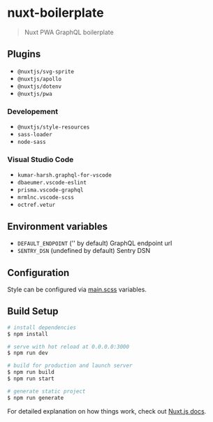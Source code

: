 # nuxt-boilerplate

> Nuxt PWA GraphQL boilerplate

## Plugins

- `@nuxtjs/svg-sprite`
- `@nuxtjs/apollo`
- `@nuxtjs/dotenv`
- `@nuxtjs/pwa`

### Developement

- `@nuxtjs/style-resources`
- `sass-loader`
- `node-sass`

### Visual Studio Code

- `kumar-harsh.graphql-for-vscode`
- `dbaeumer.vscode-eslint`
- `prisma.vscode-graphql`
- `mrmlnc.vscode-scss`
- `octref.vetur`

## Environment variables

- `DEFAULT_ENDPOINT` ('' by default) GraphQL endpoint url
- `SENTRY_DSN` (undefined by default) Sentry DSN

## Configuration

Style can be configured via [main.scss](assets/scss/main.scss) variables.

## Build Setup

```bash
# install dependencies
$ npm install

# serve with hot reload at 0.0.0.0:3000
$ npm run dev

# build for production and launch server
$ npm run build
$ npm run start

# generate static project
$ npm run generate
```

For detailed explanation on how things work, check out [Nuxt.js docs](https://nuxtjs.org).
